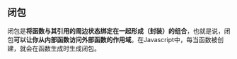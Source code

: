 ## 闭包

   闭包是**将函数与其引用的周边状态绑定在一起形成（封装）的组合**，也就是说，闭包**可以让你从内部函数访问外部函数的作用域**。在Javascript中，每当函数被创建，就会在函数生成时生成闭包。

